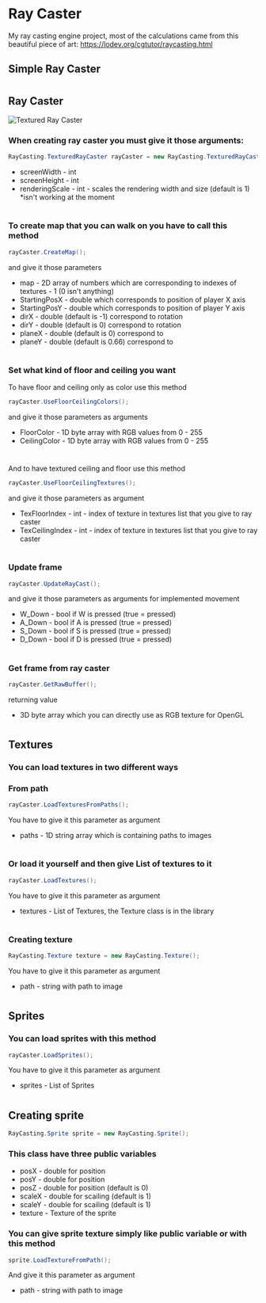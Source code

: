 # Ray Caster
My ray casting engine project, most of the calculations came from this beautiful piece of art: https://lodev.org/cgtutor/raycasting.html

## **Simple Ray Caster**

#

## **Ray Caster**
![Textured Ray Caster](https://github.com/CallMeRZIBI/Ray_Casting/blob/Development/readme/textured_ray_caster.gif)
### When creating ray caster you must give it those arguments:
```C#
RayCasting.TexturedRayCaster rayCaster = new RayCasting.TexturedRayCaster();
```
- screenWidth - int 
- screenHeight - int
- renderingScale - int - scales the rendering width and size (default is 1) *isn't working at the moment

#

### To create map that you can walk on you have to call this method
```C#
rayCaster.CreateMap();
```
and give it those parameters
- map - 2D array of numbers which are corresponding to indexes of textures - 1 (0 isn't anything)
- StartingPosX - double which corresponds to position of player X axis
- StartingPosY - double which corresponds to position of player Y axis
- dirX - double (default is -1) correspond to rotation
- dirY - double (default is 0) correspond to rotation
- planeX - double (default is 0) correspond to
- planeY - double (default is 0.66) correspond to

#

### Set what kind of floor and ceiling you want
To have floor and ceiling only as color use this method
```C#
rayCaster.UseFloorCeilingColors();
```
and give it those parameters as arguments
- FloorColor - 1D byte array with RGB values from 0 - 255
- CeilingColor - 1D byte array with RGB values from 0 - 255

#

And to have textured ceiling and floor use this method
```C#
rayCaster.UseFloorCeilingTextures();
```
and give it those parameters as argument
- TexFloorIndex - int - index of texture in textures list that you give to ray caster
- TexCeilingIndex - int - index of texture in textures list that you give to ray caster

#

### Update frame
```C#
rayCaster.UpdateRayCast();
```
and give it those parameters as arguments for implemented movement
- W_Down - bool if W is pressed (true = pressed)
- A_Down - bool if A is pressed (true = pressed)
- S_Down - bool if S is pressed (true = pressed)
- D_Down - bool if D is pressed (true = pressed)

#

### Get frame from ray caster
```C#
rayCaster.GetRawBuffer();
```
returning value
- 3D byte array which you can directly use as RGB texture for OpenGL

#

## **Textures**
### You can load textures in two different ways
### From path
```C#
rayCaster.LoadTexturesFromPaths();
```
You have to give it this parameter as argument
- paths - 1D string array which is containing paths to images

#

### Or load it yourself and then give List of textures to it
```C#
rayCaster.LoadTextures();
```
You have to give it this parameter as argument
- textures - List of Textures, the Texture class is in the library

#

### Creating texture
```C#
RayCasting.Texture texture = new RayCasting.Texture();
```
You have to give it this parameter as argument
- path - string with path to image

#

## **Sprites**
### You can load sprites with this method
```C#
rayCaster.LoadSprites();
```
You have to give it this parameter as argument
- sprites - List of Sprites

#

## Creating sprite
```C#
RayCasting.Sprite sprite = new RayCasting.Sprite();
```
### This class have three public variables
- posX - double for position
- posY - double for position
- posZ - double for position (default is 0)
- scaleX - double for scailing (default is 1)
- scaleY - double for scailing (default is 1)
- texture - Texture of the sprite
### You can give sprite texture simply like public variable or with this method
```C#
sprite.LoadTextureFromPath();
```
And give it this parameter as argument
- path - string with path to image